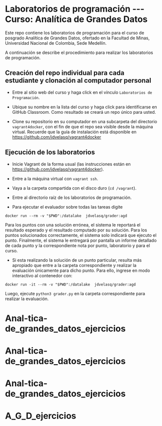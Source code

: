# Laboratorios de programación --- Curso: Analítica de Grandes Datos

Este repo contiene los laboratorios de programación para el curso de posgrado Analítica de Grandes Datos, ofertado en la Facultad de Minas, Universidad Nacional de Colombia, Sede Medellín.

A continuación se describe el procedimiento para realizar los laboratorios de programación.

## Creación del repo individual para cada estudiante y clonación al computador personal


* Entre al sitio web del curso y haga click en el vínculo `Laboratorios de Programación`.


* Ubique su nombre en la lista del curso y haga click para identificarse en GitHub Classroom. Como resultado se creará un repo único para usted.


* Clone su repositorio en su computador en una subcarpeta del directorio `vagrant4docker`, con el fin de que el repo sea visible desde la máquina virtual. Recuerde que la guía de instalación está disponible en https://github.com/jdvelasq/vagrant4docker 

## Ejecución de los laboratorios


* Inicie Vagrant de la forma usual (las instrucciones están en https://github.com/jdvelasq/vagrant4docker). 


* Entre a la máquina virtual con `vagrant ssh`.


* Vaya a la carpeta compartida con el disco duro (`cd /vagrant`).


* Entre al directorio raíz de los laboratorios de programación.


* Para ejecutar el evaluador sobre todas las tareas digite 
 ```
 docker run --rm -v "$PWD":/datalake  jdvelasq/grader:agd
 ```
Para los puntos con una solución errónea, el sistema le reportará el resultado esperado y el resultado computado por su solución. Para los puntos solucionados correctamente, el sistema solo indicará que ejecuto el punto. Finalmente, el sistema le entregará por pantalla un informe detallado de cada punto y la correspondiente nota por punto, laboratorio y para el curso.

* Si esta realizando la solución de un punto particular, resulta más apropiado que entre a la carpeta correspondiente y realizar la evaluación únicamente para dicho punto. Para ello, ingrese en modo interactivo al contenedor con:
```
docker run -it --rm -v "$PWD":/datalake  jdvelasq/grader:agd
```
Luego, ejecute `python3 grader.py` en la carpeta correspondiente para realizar la evaluación.






# Anal-tica-de_grandes_datos_ejercicios
# Anal-tica-de_grandes_datos_ejercicios
# Anal-tica-de_grandes_datos_ejercicios
# A_G_D_ejercicios

